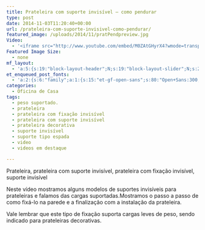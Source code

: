 ```yaml
---
title: Prateleira com suporte invisível – como pendurar
type: post
date: 2014-11-03T11:20:40+00:00
url: /prateleira-com-suporte-invisivel-como-pendurar/
featured_image: /uploads/2014/11/pratPendpreview.jpg
Video:
  - '<iframe src="http://www.youtube.com/embed/M0ZAtGHyrX4?wmode=transparent" frameborder="0" width="620" height="380"></iframe>'
Featured Image Size:
  - none
mf_layout:
  - 'a:5:{s:19:"block-layout-header";N;s:19:"block-layout-slider";N;s:22:"block-layout-structure";s:10:"full-width";s:25:"block-layout-left_sidebar";s:12:"blog-sidebar";s:26:"block-layout-right_sidebar";s:12:"blog-sidebar";}'
et_enqueued_post_fonts:
  - 'a:2:{s:6:"family";a:1:{s:15:"et-gf-open-sans";s:80:"Open+Sans:300,300italic,regular,italic,600,600italic,700,700italic,800,800italic";}s:6:"subset";a:2:{i:0;s:5:"latin";i:1;s:9:"latin-ext";}}'
categories:
  - Oficina de Casa
tags:
  - peso suportado.
  - prateleira
  - prateleira com fixação invisível
  - prateleira com suporte invisível
  - prateleira decorativa
  - suporte invisível
  - suporte tipo espada
  - video
  - videos em destaque

---
```

Prateleira, prateleira com suporte invisível, prateleira com fixação invisível, suporte invisível

Neste vídeo mostramos alguns modelos de suportes invisíveis para prateleiras e falamos das cargas suportadas.Mostramos o passo a passo de como fixá-lo na parede e a finalização com a instalação da prateleira.

Vale lembrar que este tipo de fixação suporta cargas leves de peso, sendo indicado para prateleiras decorativas.